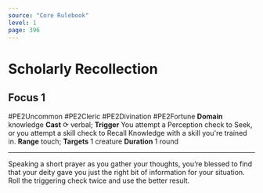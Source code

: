 ```yaml
---
source: "Core Rulebook"
level: 1
page: 396
---
```


# Scholarly Recollection
## Focus 1
#PE2Uncommon #PE2Cleric #PE2Divination #PE2Fortune 
**Domain** knowledge
**Cast** ⟳ verbal; **Trigger** You attempt a Perception check to Seek, or you attempt a skill check to Recall Knowledge with a skill you're trained in.
**Range** touch; **Targets** 1 creature
**Duration** 1 round

-----
Speaking a short prayer as you gather your thoughts, you’re blessed to find that your deity gave you just the right bit of information for your situation. Roll the triggering check twice and use the better result.